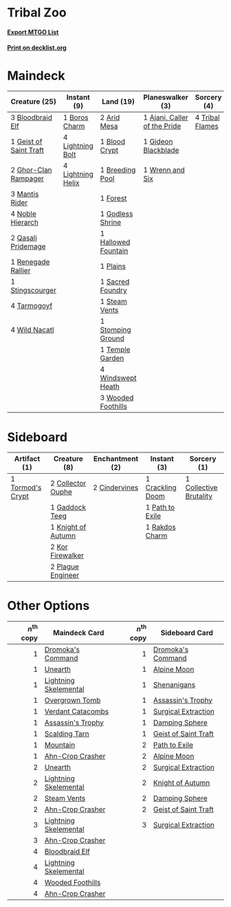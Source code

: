 # Tribal Zoo

#### [Export MTGO List](../collection/Tribal%20Zoo/Tribal%20Zoo.txt)
#### [Print on decklist.org](http://decklist.org/?deckmain=1%09Ajani,%20Caller%20of%20the%20Pride%0A2%09Arid%20Mesa%0A1%09Blood%20Crypt%0A3%09Bloodbraid%20Elf%0A1%09Boros%20Charm%0A1%09Breeding%20Pool%0A1%09Forest%0A1%09Geist%20of%20Saint%20Traft%0A2%09Ghor-Clan%20Rampager%0A1%09Gideon%20Blackblade%0A1%09Godless%20Shrine%0A1%09Hallowed%20Fountain%0A4%09Lightning%20Bolt%0A4%09Lightning%20Helix%0A3%09Mantis%20Rider%0A4%09Noble%20Hierarch%0A1%09Plains%0A2%09Qasali%20Pridemage%0A1%09Renegade%20Rallier%0A1%09Sacred%20Foundry%0A1%09Steam%20Vents%0A1%09Stingscourger%0A1%09Stomping%20Ground%0A4%09Tarmogoyf%0A1%09Temple%20Garden%0A4%09Tribal%20Flames%0A4%09Wild%20Nacatl%0A4%09Windswept%20Heath%0A3%09Wooded%20Foothills%0A1%09Wrenn%20and%20Six&deckside=2%09Cindervines%0A1%09Collective%20Brutality%0A2%09Collector%20Ouphe%0A1%09Crackling%20Doom%0A1%09Gaddock%20Teeg%0A1%09Knight%20of%20Autumn%0A2%09Kor%20Firewalker%0A1%09Path%20to%20Exile%0A2%09Plague%20Engineer%0A1%09Rakdos%20Charm%0A1%09Tormod's%20Crypt)
# Maindeck

|                                          Creature (25)                                          |                                        Instant (9)                                         |                                          Land (19)                                          |                                           Planeswalker (3)                                            |                                       Sorcery (4)                                        |
|-------------------------------------------------------------------------------------------------|--------------------------------------------------------------------------------------------|---------------------------------------------------------------------------------------------|-------------------------------------------------------------------------------------------------------|------------------------------------------------------------------------------------------|
|3 [Bloodbraid Elf](http://gatherer.wizards.com/Pages/Card/Details.aspx?multiverseid=185053)      |1 [Boros Charm](http://gatherer.wizards.com/Pages/Card/Details.aspx?multiverseid=442188)    |2 [Arid Mesa](http://gatherer.wizards.com/Pages/Card/Details.aspx?multiverseid=405092)       |1 [Ajani, Caller of the Pride](http://gatherer.wizards.com/Pages/Card/Details.aspx?multiverseid=249695)|4 [Tribal Flames](http://gatherer.wizards.com/Pages/Card/Details.aspx?multiverseid=209145)|
|1 [Geist of Saint Traft](http://gatherer.wizards.com/Pages/Card/Details.aspx?multiverseid=409577)|4 [Lightning Bolt](http://gatherer.wizards.com/Pages/Card/Details.aspx?multiverseid=806)    |1 [Blood Crypt](http://gatherer.wizards.com/Pages/Card/Details.aspx?multiverseid=97102)      |1 [Gideon Blackblade](http://gatherer.wizards.com/Pages/Card/Details.aspx?multiverseid=463943)         |                                                                                          |
|2 [Ghor-Clan Rampager](http://gatherer.wizards.com/Pages/Card/Details.aspx?multiverseid=460302)  |4 [Lightning Helix](http://gatherer.wizards.com/Pages/Card/Details.aspx?multiverseid=249386)|1 [Breeding Pool](http://gatherer.wizards.com/Pages/Card/Details.aspx?multiverseid=97088)    |1 [Wrenn and Six](http://gatherer.wizards.com/Pages/Card/Details.aspx?multiverseid=464166)             |                                                                                          |
|3 [Mantis Rider](http://gatherer.wizards.com/Pages/Card/Details.aspx?multiverseid=386589)        |                                                                                            |1 [Forest](http://gatherer.wizards.com/Pages/Card/Details.aspx?multiverseid=439860)          |                                                                                                       |                                                                                          |
|4 [Noble Hierarch](http://gatherer.wizards.com/Pages/Card/Details.aspx?multiverseid=179434)      |                                                                                            |1 [Godless Shrine](http://gatherer.wizards.com/Pages/Card/Details.aspx?multiverseid=405099)  |                                                                                                       |                                                                                          |
|2 [Qasali Pridemage](http://gatherer.wizards.com/Pages/Card/Details.aspx?multiverseid=179556)    |                                                                                            |1 [Hallowed Fountain](http://gatherer.wizards.com/Pages/Card/Details.aspx?multiverseid=97071)|                                                                                                       |                                                                                          |
|1 [Renegade Rallier](http://gatherer.wizards.com/Pages/Card/Details.aspx?multiverseid=423800)    |                                                                                            |1 [Plains](http://gatherer.wizards.com/Pages/Card/Details.aspx?multiverseid=439856)          |                                                                                                       |                                                                                          |
|1 [Stingscourger](http://gatherer.wizards.com/Pages/Card/Details.aspx?multiverseid=413691)       |                                                                                            |1 [Sacred Foundry](http://gatherer.wizards.com/Pages/Card/Details.aspx?multiverseid=405106)  |                                                                                                       |                                                                                          |
|4 [Tarmogoyf](http://gatherer.wizards.com/Pages/Card/Details.aspx?multiverseid=136142)           |                                                                                            |1 [Steam Vents](http://gatherer.wizards.com/Pages/Card/Details.aspx?multiverseid=405109)     |                                                                                                       |                                                                                          |
|4 [Wild Nacatl](http://gatherer.wizards.com/Pages/Card/Details.aspx?multiverseid=174989)         |                                                                                            |1 [Stomping Ground](http://gatherer.wizards.com/Pages/Card/Details.aspx?multiverseid=405110) |                                                                                                       |                                                                                          |
|                                                                                                 |                                                                                            |1 [Temple Garden](http://gatherer.wizards.com/Pages/Card/Details.aspx?multiverseid=405112)   |                                                                                                       |                                                                                          |
|                                                                                                 |                                                                                            |4 [Windswept Heath](http://gatherer.wizards.com/Pages/Card/Details.aspx?multiverseid=405115) |                                                                                                       |                                                                                          |
|                                                                                                 |                                                                                            |3 [Wooded Foothills](http://gatherer.wizards.com/Pages/Card/Details.aspx?multiverseid=405116)|                                                                                                       |                                                                                          |


# Sideboard

|                                       Artifact (1)                                        |                                        Creature (8)                                         |                                    Enchantment (2)                                     |                                        Instant (3)                                        |                                           Sorcery (1)                                           |
|-------------------------------------------------------------------------------------------|---------------------------------------------------------------------------------------------|----------------------------------------------------------------------------------------|-------------------------------------------------------------------------------------------|-------------------------------------------------------------------------------------------------|
|1 [Tormod's Crypt](http://gatherer.wizards.com/Pages/Card/Details.aspx?multiverseid=389723)|2 [Collector Ouphe](http://gatherer.wizards.com/Pages/Card/Details.aspx?multiverseid=464107) |2 [Cindervines](http://gatherer.wizards.com/Pages/Card/Details.aspx?multiverseid=457305)|1 [Crackling Doom](http://gatherer.wizards.com/Pages/Card/Details.aspx?multiverseid=420808)|1 [Collective Brutality](http://gatherer.wizards.com/Pages/Card/Details.aspx?multiverseid=414380)|
|                                                                                           |1 [Gaddock Teeg](http://gatherer.wizards.com/Pages/Card/Details.aspx?multiverseid=140188)    |                                                                                        |1 [Path to Exile](http://gatherer.wizards.com/Pages/Card/Details.aspx?multiverseid=220511) |                                                                                                 |
|                                                                                           |1 [Knight of Autumn](http://gatherer.wizards.com/Pages/Card/Details.aspx?multiverseid=452933)|                                                                                        |1 [Rakdos Charm](http://gatherer.wizards.com/Pages/Card/Details.aspx?multiverseid=420835)  |                                                                                                 |
|                                                                                           |2 [Kor Firewalker](http://gatherer.wizards.com/Pages/Card/Details.aspx?multiverseid=442010)  |                                                                                        |                                                                                           |                                                                                                 |
|                                                                                           |2 [Plague Engineer](http://gatherer.wizards.com/Pages/Card/Details.aspx?multiverseid=464049) |                                                                                        |                                                                                           |                                                                                                 |


# Other Options

|*n*<sup>th</sup> copy|                                         Maindeck Card                                          |*n*<sup>th</sup> copy|                                        Sideboard Card                                         |
|--------------------:|------------------------------------------------------------------------------------------------|--------------------:|-----------------------------------------------------------------------------------------------|
|                    1|[Dromoka's Command](http://gatherer.wizards.com/Pages/Card/Details.aspx?multiverseid=394558)    |                    1|[Dromoka's Command](http://gatherer.wizards.com/Pages/Card/Details.aspx?multiverseid=394558)   |
|                    1|[Unearth](http://gatherer.wizards.com/Pages/Card/Details.aspx?multiverseid=442102)              |                    1|[Alpine Moon](http://gatherer.wizards.com/Pages/Card/Details.aspx?multiverseid=447264)         |
|                    1|[Lightning Skelemental](http://gatherer.wizards.com/Pages/Card/Details.aspx?multiverseid=464157)|                    1|[Shenanigans](http://gatherer.wizards.com/Pages/Card/Details.aspx?multiverseid=464095)         |
|                    1|[Overgrown Tomb](http://gatherer.wizards.com/Pages/Card/Details.aspx?multiverseid=405103)       |                    1|[Assassin's Trophy](http://gatherer.wizards.com/Pages/Card/Details.aspx?multiverseid=452902)   |
|                    1|[Verdant Catacombs](http://gatherer.wizards.com/Pages/Card/Details.aspx?multiverseid=405113)    |                    1|[Surgical Extraction](http://gatherer.wizards.com/Pages/Card/Details.aspx?multiverseid=397706) |
|                    1|[Assassin's Trophy](http://gatherer.wizards.com/Pages/Card/Details.aspx?multiverseid=452902)    |                    1|[Damping Sphere](http://gatherer.wizards.com/Pages/Card/Details.aspx?multiverseid=443101)      |
|                    1|[Scalding Tarn](http://gatherer.wizards.com/Pages/Card/Details.aspx?multiverseid=405107)        |                    1|[Geist of Saint Traft](http://gatherer.wizards.com/Pages/Card/Details.aspx?multiverseid=409577)|
|                    1|[Mountain](http://gatherer.wizards.com/Pages/Card/Details.aspx?multiverseid=439859)             |                    2|[Path to Exile](http://gatherer.wizards.com/Pages/Card/Details.aspx?multiverseid=220511)       |
|                    1|[Ahn-Crop Crasher](http://gatherer.wizards.com/Pages/Card/Details.aspx?multiverseid=426819)     |                    2|[Alpine Moon](http://gatherer.wizards.com/Pages/Card/Details.aspx?multiverseid=447264)         |
|                    2|[Unearth](http://gatherer.wizards.com/Pages/Card/Details.aspx?multiverseid=442102)              |                    2|[Surgical Extraction](http://gatherer.wizards.com/Pages/Card/Details.aspx?multiverseid=397706) |
|                    2|[Lightning Skelemental](http://gatherer.wizards.com/Pages/Card/Details.aspx?multiverseid=464157)|                    2|[Knight of Autumn](http://gatherer.wizards.com/Pages/Card/Details.aspx?multiverseid=452933)    |
|                    2|[Steam Vents](http://gatherer.wizards.com/Pages/Card/Details.aspx?multiverseid=405109)          |                    2|[Damping Sphere](http://gatherer.wizards.com/Pages/Card/Details.aspx?multiverseid=443101)      |
|                    2|[Ahn-Crop Crasher](http://gatherer.wizards.com/Pages/Card/Details.aspx?multiverseid=426819)     |                    2|[Geist of Saint Traft](http://gatherer.wizards.com/Pages/Card/Details.aspx?multiverseid=409577)|
|                    3|[Lightning Skelemental](http://gatherer.wizards.com/Pages/Card/Details.aspx?multiverseid=464157)|                    3|[Surgical Extraction](http://gatherer.wizards.com/Pages/Card/Details.aspx?multiverseid=397706) |
|                    3|[Ahn-Crop Crasher](http://gatherer.wizards.com/Pages/Card/Details.aspx?multiverseid=426819)     |                     |                                                                                               |
|                    4|[Bloodbraid Elf](http://gatherer.wizards.com/Pages/Card/Details.aspx?multiverseid=185053)       |                     |                                                                                               |
|                    4|[Lightning Skelemental](http://gatherer.wizards.com/Pages/Card/Details.aspx?multiverseid=464157)|                     |                                                                                               |
|                    4|[Wooded Foothills](http://gatherer.wizards.com/Pages/Card/Details.aspx?multiverseid=405116)     |                     |                                                                                               |
|                    4|[Ahn-Crop Crasher](http://gatherer.wizards.com/Pages/Card/Details.aspx?multiverseid=426819)     |                     |                                                                                               |

